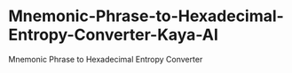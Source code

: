 # Mnemonic-Phrase-to-Hexadecimal-Entropy-Converter-Kaya-AI
Mnemonic Phrase to Hexadecimal Entropy Converter
